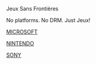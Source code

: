 Jeux Sans Frontières

No platforms. No DRM. Just Jeux!

[MICROSOFT](@SONY.md)

[NINTENDO](@NINTEN.md)

[SONY](@SONY.md)
